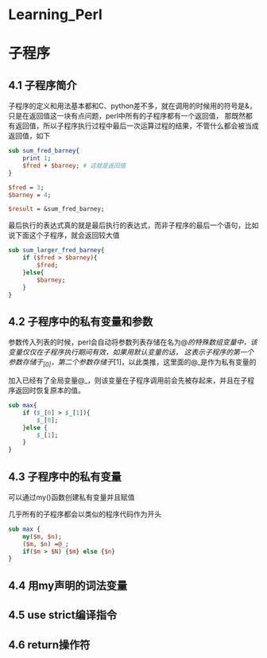 # Learning_Perl
# 子程序

## 4.1 子程序简介
子程序的定义和用法基本都和C、python差不多，就在调用的时候用的符号是&，只是在返回值这一块有点问题，perl中所有的子程序都有一个返回值，
那既然都有返回值，所以子程序执行过程中最后一次运算过程的结果，不管什么都会被当成返回值，如下
```perl
sub sum_fred_barney{
	print 1;
	$fred + $barney; # 这就是返回值
}

$fred = 3;
$barney = 4;

$result = &sum_fred_barney;
```
最后执行的表达式真的就是最后执行的表达式，而非子程序的最后一个语句，比如说下面这个子程序，就会返回较大值
```perl
sub sum_larger_fred_barney{
	if ($fred > $barney){
		$fred;
	}else{
		$barney;
	}
}
```

## 4.2 子程序中的私有变量和参数
参数传入列表的时候，perl会自动将参数列表存储在名为@_的特殊数组变量中，该变量仅仅在子程序执行期间有效，如果用默认变量的话，
这表示子程序的第一个参数存储于$_[0]，第二个参数存储于$_[1]，以此类推，这里面的@_是作为私有变量的  

加入已经有了全局变量@_，则该变量在子程序调用前会先被存起来，并且在子程序返回时恢复原本的值。
```perl
sub max{
	if ($_[0] > $_[1]){
		$_[0];
	}else {
		$_[1];
	}
}
```

## 4.3 子程序中的私有变量
可以通过my()函数创建私有变量并且赋值

几乎所有的子程序都会以类似的程序代码作为开头
```perl
sub max {
	my($m, $n);
	($m, $n) =@_;
	if($m > $N) {$m} else {$n}
}
``` 

## 4.4 用my声明的词法变量


## 4.5 use strict编译指令


## 4.6 return操作符










